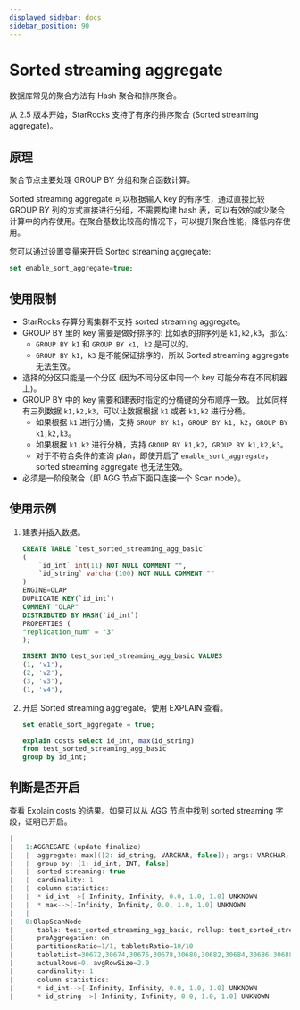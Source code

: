 ```yaml
---
displayed_sidebar: docs
sidebar_position: 90
---
```


# Sorted streaming aggregate

数据库常见的聚合方法有 Hash 聚合和排序聚合。

从 2.5 版本开始，StarRocks 支持了有序的排序聚合 (Sorted streaming aggregate)。

## 原理

聚合节点主要处理 GROUP BY 分组和聚合函数计算。

Sorted streaming aggregate 可以根据输入 key 的有序性，通过直接比较 GROUP BY 列的方式直接进行分组，不需要构建 hash 表，可以有效的减少聚合计算中的内存使用。在聚合基数比较高的情况下，可以提升聚合性能，降低内存使用。

您可以通过设置变量来开启 Sorted streaming aggregate:

```SQL
set enable_sort_aggregate=true;
```

## 使用限制

- StarRocks 存算分离集群不支持 sorted streaming aggregate。
- GROUP BY 里的 key 需要是做好排序的:
  比如表的排序列是 `k1,k2,k3`，那么:
  - `GROUP BY k1` 和 `GROUP BY k1, k2` 是可以的。
  - `GROUP BY k1, k3` 是不能保证排序的，所以 Sorted streaming aggregate 无法生效。
- 选择的分区只能是一个分区 (因为不同分区中同一个 key 可能分布在不同机器上)。
- GROUP BY 中的 key 需要和建表时指定的分桶键的分布顺序一致。
  比如同样有三列数据 `k1,k2,k3`，可以让数据根据 `k1` 或者 `k1,k2` 进行分桶。
  - 如果根据 `k1` 进行分桶，支持 `GROUP BY k1`，`GROUP BY k1, k2`，`GROUP BY k1,k2,k3`。
  - 如果根据 `k1,k2` 进行分桶，支持 `GROUP BY k1,k2`，`GROUP BY k1,k2,k3`。
  - 对于不符合条件的查询 plan，即使开启了 `enable_sort_aggregate`，sorted streaming aggregate 也无法生效。
- 必须是一阶段聚合（即 AGG 节点下面只连接一个 Scan node）。

## 使用示例

1. 建表并插入数据。

    ```SQL
    CREATE TABLE `test_sorted_streaming_agg_basic`
    (
        `id_int` int(11) NOT NULL COMMENT "",
        `id_string` varchar(100) NOT NULL COMMENT ""
    )
    ENGINE=OLAP 
    DUPLICATE KEY(`id_int`)
    COMMENT "OLAP"
    DISTRIBUTED BY HASH(`id_int`)
    PROPERTIES (
    "replication_num" = "3"
    ); 

    INSERT INTO test_sorted_streaming_agg_basic VALUES
    (1, 'v1'),
    (2, 'v2'),
    (3, 'v3'),
    (1, 'v4');
    ```

2. 开启 Sorted streaming aggregate。使用 EXPLAIN 查看。

    ```SQL
    set enable_sort_aggregate = true;

    explain costs select id_int, max(id_string)
    from test_sorted_streaming_agg_basic
    group by id_int;
    ```

## 判断是否开启

查看 Explain costs 的结果。如果可以从 AGG 节点中找到 sorted streaming 字段，证明已开启。

```C++
|                                                                                                                                    |
|   1:AGGREGATE (update finalize)                                                                                                    |
|   |  aggregate: max[([2: id_string, VARCHAR, false]); args: VARCHAR; result: VARCHAR; args nullable: false; result nullable: true] |
|   |  group by: [1: id_int, INT, false]                                                                                             |
|   |  sorted streaming: true                                                                                                        |
|   |  cardinality: 1                                                                                                                |
|   |  column statistics:                                                                                                            |
|   |  * id_int-->[-Infinity, Infinity, 0.0, 1.0, 1.0] UNKNOWN                                                                       |
|   |  * max-->[-Infinity, Infinity, 0.0, 1.0, 1.0] UNKNOWN                                                                          |
|   |                                                                                                                                |
|   0:OlapScanNode                                                                                                                   |
|      table: test_sorted_streaming_agg_basic, rollup: test_sorted_streaming_agg_basic                                               |
|      preAggregation: on                                                                                                            |
|      partitionsRatio=1/1, tabletsRatio=10/10                                                                                       |
|      tabletList=30672,30674,30676,30678,30680,30682,30684,30686,30688,30690                                                        |
|      actualRows=0, avgRowSize=2.0                                                                                                  |
|      cardinality: 1                                                                                                                |
|      column statistics:                                                                                                            |
|      * id_int-->[-Infinity, Infinity, 0.0, 1.0, 1.0] UNKNOWN                                                                       |
|      * id_string-->[-Infinity, Infinity, 0.0, 1.0, 1.0] UNKNOWN                                                                    |
```
